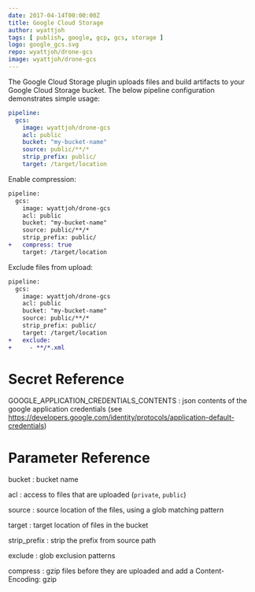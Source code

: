 ```yaml
---
date: 2017-04-14T00:00:00Z
title: Google Cloud Storage
author: wyattjoh
tags: [ publish, google, gcp, gcs, storage ]
logo: google_gcs.svg
repo: wyattjoh/drone-gcs
image: wyattjoh/drone-gcs
---
```


The Google Cloud Storage plugin uploads files and build artifacts to your
Google Cloud Storage bucket. The below pipeline configuration demonstrates
simple usage:

```yaml
pipeline:
  gcs:
    image: wyattjoh/drone-gcs
    acl: public
    bucket: "my-bucket-name"
    source: public/**/*
    strip_prefix: public/
    target: /target/location
```

Enable compression:

```diff
pipeline:
  gcs:
    image: wyattjoh/drone-gcs
    acl: public
    bucket: "my-bucket-name"
    source: public/**/*
    strip_prefix: public/
+   compress: true
    target: /target/location
```

Exclude files from upload:

```diff
pipeline:
  gcs:
    image: wyattjoh/drone-gcs
    acl: public
    bucket: "my-bucket-name"
    source: public/**/*
    strip_prefix: public/
    target: /target/location
+   exclude:
+     - **/*.xml
```

# Secret Reference

GOOGLE_APPLICATION_CREDENTIALS_CONTENTS
: json contents of the google application credentials (see https://developers.google.com/identity/protocols/application-default-credentials)

# Parameter Reference

bucket
: bucket name

acl
: access to files that are uploaded (`private`, `public`)

source
: source location of the files, using a glob matching pattern

target
: target location of files in the bucket

strip_prefix
: strip the prefix from source path

exclude
: glob exclusion patterns

compress
: gzip files before they are uploaded and add a Content-Encoding: gzip
